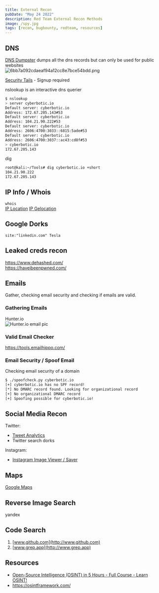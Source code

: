 ```yaml
---
title: External Recon
pubDate: "May 24 2022"
description: Red Team External Recon Methods
image: /spy.jpg
tags: [recon, bugbounty, redteam, resources]
---
```


## DNS

[DNS Dumpster](https://dnsdumpster.com/) dumps all the dns records but can only be used for public websites\
![6bb7a092cdaeaf94a12cc8e7bce54bdd.png](/resource/1de3a8f8563549daa480e215c304634c.png)

[Security Tails](https://securitytrails.com/list/apex_domain/nethergames.org) - Signup required

nslookup is an interactive dns querier

```bash
$ nslookup
> server cyberbotic.io
Default server: cyberbotic.io
Address: 172.67.205.143#53
Default server: cyberbotic.io
Address: 104.21.90.222#53
Default server: cyberbotic.io
Address: 2606:4700:3033::6815:5ade#53
Default server: cyberbotic.io
Address: 2606:4700:3037::ac43:cd8f#53
> cyberbotic.io
172.67.205.143
```

dig

```bash
root@kali:~/Tools# dig cyberbotic.io +short
104.21.90.222
172.67.205.143
```

## IP Info / Whois

`whois`\
[IP Location](https://iplocation.net)
[IP Gelocation](https://www.ipfingerprints.com/geolocation.php)

## Google Dorks

`site:"linkedin.com" Tesla`

## Leaked creds recon

<https://www.dehashed.com/>\
<https://haveibeenpwned.com/>

## Emails

Gather, checking email security and checking if emails are valid.

### Gathering Emails

Hunter.io\
![Hunter.io email pic](/resource/23ca40fcb63c46ed8545b558c57c9b78.png)

### Valid Email Checker

<https://tools.emailhippo.com/>

### Email Security / Spoof Email

Checking email security of a domain

```bash
$ ./spoofcheck.py cyberbotic.io
[+] cyberbotic.io has no SPF record!
[*] No DMARC record found. Looking for organizational record
[+] No organizational DMARC record
[+] Spoofing possible for cyberbotic.io!
```

## Social Media Recon

Twitter:

- [Tweet Analytics](https://socialbearing.com/)
- Twitter search dorks

Instagram:

- [Instagram Image Viewer / Saver](https://imginn.com/therock/)

## Maps

[Google Maps](https://maps.google.com)

## Reverse Image Search

yandex

## Code Search

1.  [www.github.com](http://www.github.com)
1.  [www.grep.app](http://www.grep.app)

## Resources

- [Open-Source Intelligence (OSINT) in 5 Hours - Full Course - Learn OSINT!](https://youtu.be/qwA6MmbeGNo)
- <https://osintframework.com/>
